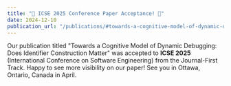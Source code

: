 ```yaml
---
title: "🎉 ICSE 2025 Conference Paper Acceptance! 🎉"
date: 2024-12-10
publication_url: "/publications/#towards-a-cognitive-model-of-dynamic-debugging-does-identifier-construction-matter"
---
```


Our publication titled "Towards a Cognitive Model of Dynamic Debugging: Does Identifier Construction Matter" was accepted to **ICSE 2025** (International Conference on Software Engineering) from the Journal-First Track. Happy to see more visibility on our paper! See you in Ottawa, Ontario, Canada in April.
<!-- 
What happens inside your brain when you are debugging software? How does your brain activity change based on your level of programming experience, your native language, or your reading ability? We found out! Our publication using medical imaging (fNIRS) exploring the behavioral and neural distinctions of software debugging was accepted to Transactions on Software Engineering. -->

